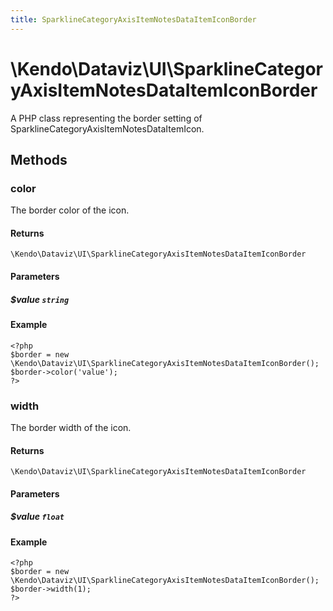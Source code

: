 ```yaml
---
title: SparklineCategoryAxisItemNotesDataItemIconBorder
---
```


# \Kendo\Dataviz\UI\SparklineCategoryAxisItemNotesDataItemIconBorder

A PHP class representing the border setting of SparklineCategoryAxisItemNotesDataItemIcon.


## Methods

### color
The border color of the icon.

#### Returns
`\Kendo\Dataviz\UI\SparklineCategoryAxisItemNotesDataItemIconBorder`

#### Parameters

##### $value `string`



#### Example 
    <?php
    $border = new \Kendo\Dataviz\UI\SparklineCategoryAxisItemNotesDataItemIconBorder();
    $border->color('value');
    ?>

### width
The border width of the icon.

#### Returns
`\Kendo\Dataviz\UI\SparklineCategoryAxisItemNotesDataItemIconBorder`

#### Parameters

##### $value `float`



#### Example 
    <?php
    $border = new \Kendo\Dataviz\UI\SparklineCategoryAxisItemNotesDataItemIconBorder();
    $border->width(1);
    ?>

